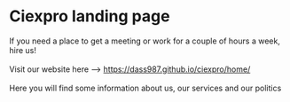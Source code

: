 # Ciexpro landing page
If you need a place to get a meeting or work for a couple of hours a week, hire us!
<br/>
<br/>
Visit our website here --> https://dass987.github.io/ciexpro/home/
<br/>
<br/>
Here you will find some information about us, our services and our politics
